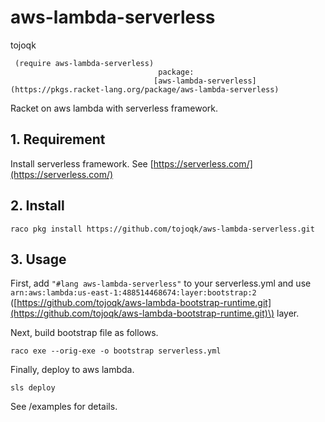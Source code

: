 # aws-lambda-serverless

tojoqk

```racket
 (require aws-lambda-serverless)                                                                                   
                                 package:                                                                          
                                [aws-lambda-serverless](https://pkgs.racket-lang.org/package/aws-lambda-serverless)
```

Racket on aws lambda with serverless framework.

## 1. Requirement

Install serverless framework. See
[https://serverless.com/](https://serverless.com/)

## 2. Install

```racket
raco pkg install https://github.com/tojoqk/aws-lambda-serverless.git
```

## 3. Usage

First, add `"#lang aws-lambda-serverless"` to your serverless.yml and
use `arn:aws:lambda:us-east-1:488514468674:layer:bootstrap:2`
\([https://github.com/tojoqk/aws-lambda-bootstrap-runtime.git](https://github.com/tojoqk/aws-lambda-bootstrap-runtime.git)\)
layer.

Next, build bootstrap file as follows.

```racket
raco exe --orig-exe -o bootstrap serverless.yml
```

Finally, deploy to aws lambda.

```racket
sls deploy
```

See /examples for details.
